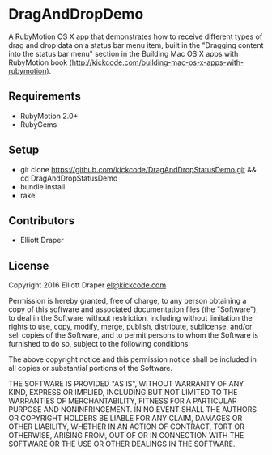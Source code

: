# DragAndDropDemo

A RubyMotion OS X app that demonstrates how to receive different types of drag and drop data on a status bar menu item, built in the "Dragging content into the status bar menu" section in the Building Mac OS X apps with RubyMotion book (http://kickcode.com/building-mac-os-x-apps-with-rubymotion).

## Requirements

* RubyMotion 2.0+
* RubyGems

## Setup

* git clone https://github.com/kickcode/DragAndDropStatusDemo.git && cd DragAndDropStatusDemo
* bundle install
* rake

## Contributors

* Elliott Draper

## License

Copyright 2016 Elliott Draper <el@kickcode.com>

Permission is hereby granted, free of charge, to any person obtaining
a copy of this software and associated documentation files (the
"Software"), to deal in the Software without restriction, including
without limitation the rights to use, copy, modify, merge, publish,
distribute, sublicense, and/or sell copies of the Software, and to
permit persons to whom the Software is furnished to do so, subject to
the following conditions:

The above copyright notice and this permission notice shall be
included in all copies or substantial portions of the Software.

THE SOFTWARE IS PROVIDED "AS IS", WITHOUT WARRANTY OF ANY KIND,
EXPRESS OR IMPLIED, INCLUDING BUT NOT LIMITED TO THE WARRANTIES OF
MERCHANTABILITY, FITNESS FOR A PARTICULAR PURPOSE AND
NONINFRINGEMENT. IN NO EVENT SHALL THE AUTHORS OR COPYRIGHT HOLDERS BE
LIABLE FOR ANY CLAIM, DAMAGES OR OTHER LIABILITY, WHETHER IN AN ACTION
OF CONTRACT, TORT OR OTHERWISE, ARISING FROM, OUT OF OR IN CONNECTION
WITH THE SOFTWARE OR THE USE OR OTHER DEALINGS IN THE SOFTWARE.
